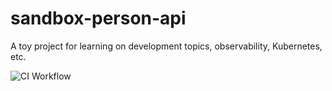 # sandbox-person-api

A toy project for learning on development topics, observability, Kubernetes, etc.

![CI Workflow](https://github.com/dgmorales/sandbox-person-api/actions/workflows/ci.yml/badge.svg)
